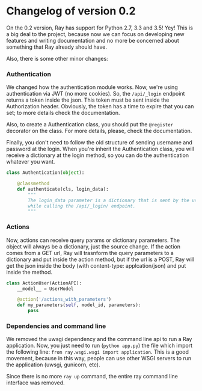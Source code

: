 
# Changelog of version 0.2

On the 0.2 version, Ray has support for Python 2.7, 3.3 and 3.5! Yey! This is a big deal to the project, because now we can focus on developing new features and writing documentation and no more be concerned about something that Ray already should have.

Also, there is some other minor changes:

### Authentication

We changed how the authentication module works. Now, we're using authentication via JWT (no more cookies). So, the `/api/_login` endpoint returns a token inside the json. This token must be sent inside the Authorization header. Obviously, the token has a time to expire that you can set; to more details check the documentation.

Also, to create a Authentication class, you should put the `@register` decorator on the class. For more details, please, check the documentation.

Finally, you don't need to follow the old structure of sending username and password at the login. When you're inherit the Authentication class, you will receive a dictionary at the login method, so you can do the authentication whatever you want.

```python
class Authentication(object):

    @classmethod
    def authenticate(cls, login_data):
        """
        The login_data parameter is a dictionary that is sent by the user,
        while calling the /api/_login/ endpoint.
        """
```

### Actions

Now, actions can receive query params or dictionary parameters. The object will always be a dictionary, just the source change. If the action comes from a GET url, Ray will trasnform the query parameters to a dictionary and put inside the action method, but if the url is a POST, Ray will get the json inside the body (with content-type: applcation/json) and put inside the method.

```python
class ActionUser(ActionAPI):
    __model__ = UserModel

    @action('/actions_with_parameters')
    def my_parameters(self, model_id, parameters):
        pass
```

### Dependencies and command line

We removed the uwsgi dependency and the command line api to run a Ray application. Now, you just need to run (`python app.py`) the file which import the following line: `from ray.wsgi.wsgi import application`. 
This is a good movement, because in this way, people can use other WSGI servers to run the application (uwsgi, gunicorn, etc).

Since there is no more `ray up` command, the entire ray command line interface was removed.
